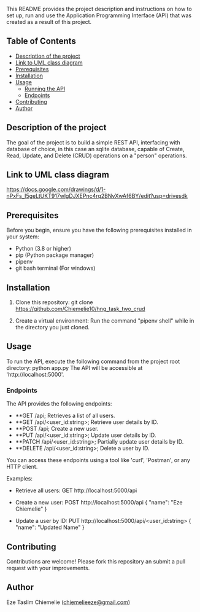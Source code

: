 This README provides the project description and instructions on how to set up, run and use the Application Programming Interface (API) that was created as a result of this project.

## Table of Contents
- [Description of the project](#description-of-the-project)
- [Link to UML class diagram](#link-to-uml-class-diagram)
- [Prerequisites](#prerequisites)
- [Installation](#installation)
- [Usage](#usage)
    - [Running the API](#running-the-api)
    - [Endpoints](#endpoints)
- [Contributing](#contributing)
- [Author](#author)

## Description of the project
The goal of the project is to build a simple REST API, interfacing with database of choice, in this case an sqlite database, capable of Create, Read, Update, and Delete (CRUD) operations on a "person" operations.

## Link to UML class diagram
https://docs.google.com/drawings/d/1-nPxFs_I5geLtUKT917wlgDJXEPnc4rq2BNvXwAf6BY/edit?usp=drivesdk

## Prerequisites
Before you begin, ensure you have the following prerequisites installed in your system:
- Python (3.8 or higher)
- pip (Python package manager)
- pipenv
- git bash terminal (For windows)

## Installation
1. Clone this repository:
git clone
https://github.com/Chiemelie10/hng_task_two_crud

2. Create a virtual environment:
Run the command "pipenv shell" while in the directory you just cloned.

## Usage
To run the API, execute the following command from the project root directory:
python app.py
The API will be accessible at 'http://localhost:5000'.

### Endpoints
The API provides the following endpoints:
- **GET /api; Retrieves a list of all users.
- **GET /api/<user_id:string>; Retrieve user details by ID.
- **POST /api; Create a new user.
- **PUT /api/<user_id:string>; Update user details by ID.
- **PATCH /api/<user_id:string>; Partially update user details by ID.
- **DELETE /api/<user_id:string>; Delete a user by ID.

You can access these endpoints using a tool like 'curl', 'Postman', or any HTTP client.

Examples:

- Retrieve all users:
GET http://localhost:5000/api

- Create a new user:
POST http://localhost:5000/api
{
    "name": "Eze Chiemelie"
}

- Update a user by ID:
PUT http://localhost:5000/api/<user_id:string>
{
    "name": "Updated Name"
}

## Contributing
Contributions are welcome! Please fork this repository an submit a pull request with your improvements.

## Author
Eze Taslim Chiemelie (chiemelieeze@gmail.com)